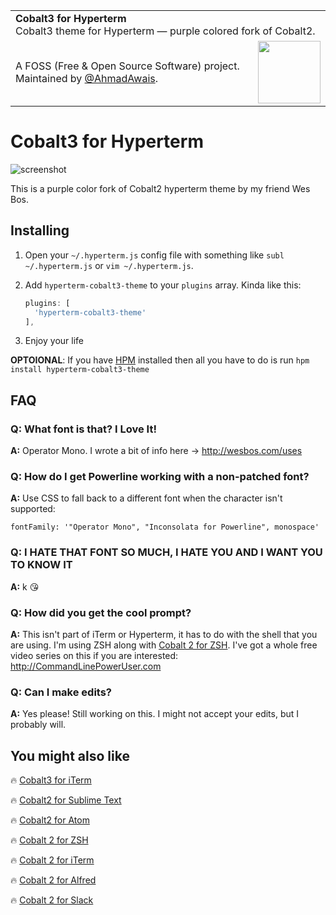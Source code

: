 
<table width='100%'>
    <tr>
        <td align='left' width='100%' colspan='2'>
            <strong>Cobalt3 for Hyperterm</strong><br />
            Cobalt3 theme for Hyperterm — purple colored fork of Cobalt2.
        </td>
    </tr>
    <tr>
        <td>
            A FOSS (Free & Open Source Software) project. Maintained by <a href='https://github.com/ahmadawais'>@AhmadAwais</a>.
        </td>
        <td align='center'>
            <a href='https://AhmadAwais.com/'>
                <img src='https://i.imgur.com/Asg4d3k.png' width='100' />
            </a>
        </td>
    </tr>
</table>

# Cobalt3 for Hyperterm

![screenshot](https://i.imgur.com/V6mRtZ3.png)

This is a purple color fork of Cobalt2 hyperterm theme by my friend Wes Bos.

## Installing

1. Open your `~/.hyperterm.js` config file with something like `subl ~/.hyperterm.js` or `vim ~/.hyperterm.js`.
2. Add `hyperterm-cobalt3-theme` to your `plugins` array. Kinda like this:

	```js
	plugins: [
	  'hyperterm-cobalt3-theme'
	],
	```
3. Enjoy your life

__OPTOIONAL__: If you have [HPM](https://github.com/zeit/hpm) installed then all you have to do is run `hpm install hyperterm-cobalt3-theme`

## FAQ

### Q: What font is that? I Love It!
**A:** Operator Mono. I wrote a bit of info here → <http://wesbos.com/uses>

### Q: How do I get Powerline working with a non-patched font?
**A:** Use CSS to fall back to a different font when the character isn't supported:

```
fontFamily: '"Operator Mono", "Inconsolata for Powerline", monospace'
```

### Q: I HATE THAT FONT SO MUCH, I HATE YOU AND I WANT YOU TO KNOW IT
**A:** k 😘

### Q: How did you get the cool prompt?
**A:** This isn't part of iTerm or Hyperterm, it has to do with the shell that you are using. I'm using ZSH along with [Cobalt 2 for ZSH](https://github.com/wesbos/Cobalt2-iterm/). I've got a whole free video series on this if you are interested:  <http://CommandLinePowerUser.com>

### Q: Can I make edits?
**A:** Yes please! Still working on this. I might not accept your edits, but I probably will.

## You might also like

🔥 [Cobalt3 for iTerm](https://github.com/ahmadawais/Cobalt3-iTerm)

🔥 [Cobalt2 for Sublime Text](https://github.com/wesbos/Cobalt2)

🔥 [Cobalt2 for Atom](https://github.com/wesbos/cobalt2-atom)

🔥 [Cobalt 2 for ZSH](https://github.com/wesbos/Cobalt2-iterm/)

🔥 [Cobalt 2 for iTerm](https://github.com/wesbos/Cobalt2-iterm/)

🔥 [Cobalt 2 for Alfred](https://github.com/wesbos/Cobalt2-Alfred-Theme)

🔥 [Cobalt 2 for Slack](https://github.com/wesbos/Cobalt2-slack)

